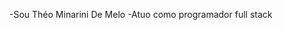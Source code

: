-Sou Théo Minarini De Melo
-Atuo como programador full stack


<!---
TheoMinariniDeMelo/TheoMinariniDeMelo is a ✨ special ✨ repository because its `README.md` (this file) appears on your GitHub profile.
You can click the Preview link to take a look at your changes.
--->
